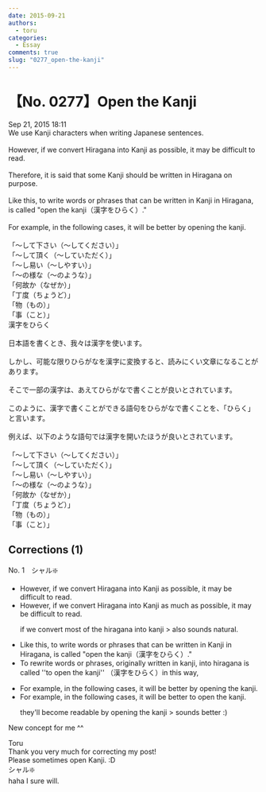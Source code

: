 ```yaml
---
date: 2015-09-21
authors:
  - toru
categories:
  - Essay
comments: true
slug: "0277_open-the-kanji"
---
```


# 【No. 0277】Open the Kanji
<div class="date">Sep 21, 2015 18:11</div>
<div id="post"><div id="body_show_ori">
We use Kanji characters when writing Japanese sentences.<br/><br/>However, if we convert Hiragana into Kanji as possible, it may be difficult to read.<br/><br/>Therefore, it is said that some Kanji should be written in Hiragana on purpose.<br/><br/>Like this, to write words or phrases that can be written in Kanji in Hiragana, is called "open the kanji（漢字をひらく）."<br/><br/>For example, in the following cases, it will be better by opening the kanji.<br/><br/>「～して下さい（～してください）」<br/>「～して頂く（～していただく）」<br/>「～し易い（～しやすい）」<br/>「～の様な（～のような）」<br/>「何故か（なぜか）」<br/>「丁度（ちょうど）」<br/>「物（もの）」<br/>「事（こと）」
</div></div>

<!-- more -->

<div id="post_ja"><div id="body_show_mo">
漢字をひらく<br/><br/>日本語を書くとき、我々は漢字を使います。<br/><br/>しかし、可能な限りひらがなを漢字に変換すると、読みにくい文章になることがあります。<br/><br/>そこで一部の漢字は、あえてひらがなで書くことが良いとされています。<br/><br/>このように、漢字で書くことができる語句をひらがなで書くことを、「ひらく」と言います。<br/><br/>例えば、以下のような語句では漢字を開いたほうが良いとされています。<br/><br/>「～して下さい（～してください）」<br/>「～して頂く（～していただく）」<br/>「～し易い（～しやすい）」<br/>「～の様な（～のような）」<br/>「何故か（なぜか）」<br/>「丁度（ちょうど）」<br/>「物（もの）」<br/>「事（こと）」
</div></div>

## Corrections (1)
<div id="block"><div class="first_name"> No. 1　<span class="just_name">シャル❇️</span></div><div id="block2">
<ul class="correction_field">
<li class="incorrect">However, if we convert Hiragana into Kanji as possible, it may be difficult to read.</li>
<li class="corrected correct">
However, if we convert Hiragana into Kanji as much as possible, it may be difficult to read.
<p class="correction_comment">if we convert most of the hiragana into kanji &gt; also sounds natural.</p>
</li>
</ul>
<ul class="correction_field">
<li class="incorrect">Like this, to write words or phrases that can be written in Kanji in Hiragana, is called "open the kanji（漢字をひらく）."</li>
<li class="corrected correct">
To rewrite words or phrases, originally written in kanji, into hiragana is called ''to open the kanji'' （漢字をひらく）in this way,
</li>
</ul>
<ul class="correction_field">
<li class="incorrect">For example, in the following cases, it will be better by opening the kanji.</li>
<li class="corrected correct">
For example, in the following cases, it will be better to open the kanji.
<p class="correction_comment">they'll become readable by opening the kanji &gt; sounds better :)</p>
</li>
</ul>
<p class="comment_small">
 New concept for me ^^
</p>

</div><div class="name"><span class="just_name">Toru</span><br>
Thank you very much for correcting my post!<br/>Please sometimes open Kanji. :D
</div>
<div class="name"><span class="just_name">シャル❇️</span><br>
haha I sure will.
</div>
</div>
